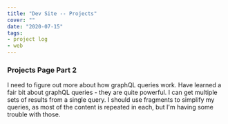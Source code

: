 ```yaml
---
title: "Dev Site -- Projects"
cover: ""
date: "2020-07-15"
tags:
- project log
- web
---
```


### Projects Page Part 2
I need to figure out more about how graphQL queries work. 
Have learned a fair bit about graphQL queries - they are quite powerful. I can get multiple sets of results from a single query. I should use fragments to simplify my queries, as most of the content is repeated in each, but I'm having some trouble with those.